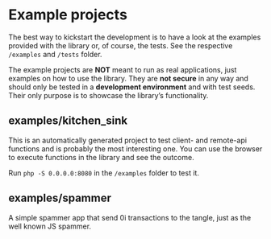 # Example projects

The best way to kickstart the development is to have a look at the examples 
provided with the library or, of course, the tests. See the respective 
`/examples`  and `/tests` folder. 

The example projects are **NOT** meant to run as real applications, just 
examples on how to use the library. They are **not secure** in any way and 
should only be tested in a **development environment** and with test seeds. 
Their only purpose is to showcase the library’s functionality.

## examples/kitchen_sink

This is an automatically generated project to test client- and remote-api
functions and is probably the most interesting one. You can use the browser to
execute functions in the library and see the outcome.

Run `php -S 0.0.0.0:8080` in the `/examples` folder to test it.

## examples/spammer

A simple spammer app that send 0i transactions to the tangle, just as the well
known JS spammer.
